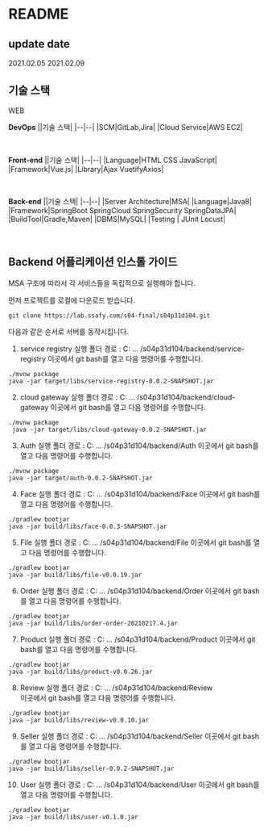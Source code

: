 # README


## update date
2021.02.05
2021.02.09

## 기술 스택

  

 WEB 

  

**DevOps**
||기술 스택|
|--|--|
|SCM|GitLab,Jira|
|Cloud Service|AWS EC2|

<br>

**Front-end**
||기술 스택|
|--|--|
|Language|HTML CSS JavaScript|
|Framework|Vue.js|
|Library|Ajax VuetifyAxios|

<br>

**Back-end**
||기술 스택|
|--|--|
|Server Architecture|MSA|
|Language|Java8|
|Framework|SpringBoot SpringCloud SpringSecurity SpringDataJPA|
|BuildTool|Gradle,Maven|
|DBMS|MySQL|
|Testing | JUnit Locust|

<br>


## Backend 어플리케이션 인스톨 가이드

MSA 구조에 따라서 각 서비스들을 독립적으로 실행해야 합니다.

먼저 프로젝트를 로컬에 다운로드 받습니다.

```
git clone https://lab.ssafy.com/s04-final/s04p31d104.git
```

다음과 같은 순서로 서버를 동작시킵니다.

1. service registry 실행
폴더 경로 : C: ... /s04p31d104/backend/service-registry
이곳에서 git bash를 열고 다음 명령어를 수행합니다.
```
./mvnw package
java -jar target/libs/service-registry-0.0.2-SNAPSHOT.jar
```
2. cloud gateway 실행
폴더 경로 : C: ... /s04p31d104/backend/cloud-gateway
이곳에서 git bash를 열고 다음 명령어를 수행합니다.
```
./mvnw package
 java -jar target/libs/cloud-gateway-0.0.2-SNAPSHOT.jar
```
3. Auth 실행
폴더 경로 : C: ... /s04p31d104/backend/Auth
이곳에서 git bash를 열고 다음 명령어를 수행합니다.
```
./mvnw package
java -jar target/auth-0.0.2-SNAPSHOT.jar
```
4. Face 실행
폴더 경로 : C: ... /s04p31d104/backend/Face
이곳에서 git bash를 열고 다음 명령어를 수행합니다.
```
./gradlew bootjar
java -jar build/libs/face-0.0.3-SNAPSHOT.jar
```
5. File 실행
폴더 경로 : C: ... /s04p31d104/backend/File
이곳에서 git bash를 열고 다음 명령어를 수행합니다.
```
./gradlew bootjar
java -jar build/libs/file-v0.0.19.jar
```
6. Order 실행
폴더 경로 : C: ... /s04p31d104/backend/Order 
이곳에서 git bash를 열고 다음 명령어를 수행합니다.
```
./gradlew bootjar
java -jar build/libs/order-order-20210217.4.jar
```
7. Product 실행
폴더 경로 : C: ... /s04p31d104/backend/Product 
이곳에서 git bash를 열고 다음 명령어를 수행합니다.
```
./gradlew bootjar
java -jar build/libs/product-v0.0.26.jar
```
8. Review 실행
폴더 경로 : C: ... /s04p31d104/backend/Review  
이곳에서 git bash를 열고 다음 명령어를 수행합니다.
```
./gradlew bootjar
java -jar build/libs/review-v0.0.10.jar
```
9. Seller 실행
폴더 경로 : C: ... /s04p31d104/backend/Seller
이곳에서 git bash를 열고 다음 명령어를 수행합니다.
```
./gradlew bootjar
java -jar build/libs/seller-0.0.2-SNAPSHOT.jar
```
10. User 실행
폴더 경로 : C: ... /s04p31d104/backend/User 
이곳에서 git bash를 열고 다음 명령어를 수행합니다.
```
./gradlew bootjar
java -jar build/libs/user-v0.1.0.jar
```
